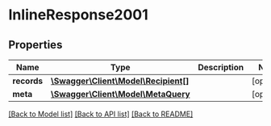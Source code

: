 # InlineResponse2001

## Properties
Name | Type | Description | Notes
------------ | ------------- | ------------- | -------------
**records** | [**\Swagger\Client\Model\Recipient[]**](Recipient.md) |  | [optional] 
**meta** | [**\Swagger\Client\Model\MetaQuery**](MetaQuery.md) |  | [optional] 

[[Back to Model list]](../README.md#documentation-for-models) [[Back to API list]](../README.md#documentation-for-api-endpoints) [[Back to README]](../README.md)


